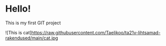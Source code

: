 # Hello!

This is my first GIT project

![This is cat]https://raw.githubusercontent.com/Taelikoo/ta21v-lihtsamad-rakendused/main/cat.jpg